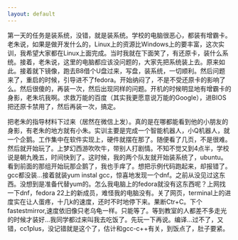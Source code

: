 ```yaml
---
layout: default
---
```


第一天的任务是装系统，没错，就是装系统。学校的电脑很恶心，都装有增霸卡。老朱说，如果是做开发什么的，Linux上的资源比Windows上的要丰富，这次实训，我希望大家都在Linux上面完成。当时我就在下面笑了，有还原卡，装什么系统。接着，老朱说，这里的电脑都应该没问题的，大家先把系统装上去。原来如此。接着就下镜像，跑去B8借个U盘过来，写盘，装系统，一切顺利。然后问题来了，重启的时候，引导进不了fedora。开始纳闷了，不是不受还原卡的影响了么。然后很傻的，再装一次，然后出现同样的问题。开机的时候明显地有增霸卡的身影，老朱坑我啊。求救万能的百度（其实我更愿意说万能的Google），进BIOS把还原卡禁用了，然后再装一次，搞定。


把老朱的指导材料下过来（居然在微信上发）。真的是在哪都能看到他的小朋友的身影，有老朱的地方就有小朱。实训主要是完成一个智能机器人，小Q机器人，就一个企鹅。工作集中在软件实现上，硬件就摆在那了。随便看了几页，不是很难。然后就开始玩了。上梦幻西游吹吹牛，带别人打剧情。不知不觉又到4点半，学校说是朝九晚五，时间快到了。这时候，我的两个队友就开始装系统了，ubuntu。看到前面的那组开始玩那企鹅了，我也手痒了。想把示例代码跑起来，却报错了。gcc都没装...接着就装yum instal gcc，惊喜地发现一个dnf。之前从没见过这东西。没想到是准备代替yum的。怎么我电脑上的fedora就没有这东西呢？上网找一下dnf，fedora 22上的新成员，难怪我的电脑没有。关了网页，terminal上的进度实在让人蛋疼，十几k的速度，还时不时地停下来。果断Ctr+C。下个fastestmirror,速度依旧像只老乌龟一样。只能等了。等到教室的人都差不多走光的时候才装好...我同学都过来叫我去吃饭了。先玩一下再说。编译...过不了，又错，cc1plus，没记错就是这个了，估计和gcc-c++有关，到饭点了，肚子要紧。